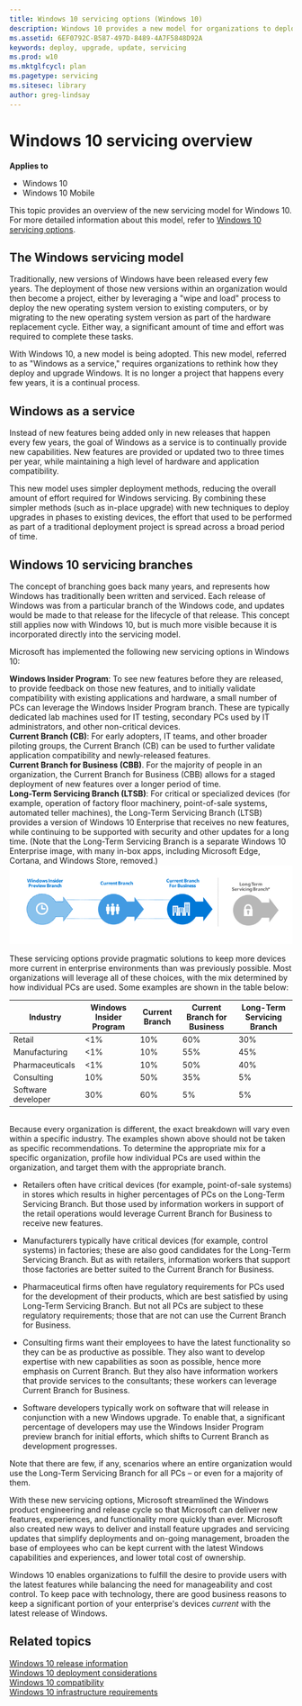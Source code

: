 ```yaml
---
title: Windows 10 servicing options (Windows 10)
description: Windows 10 provides a new model for organizations to deploy and upgrade Windows by providing updates to features and capabilities through a continual process.
ms.assetid: 6EF0792C-B587-497D-8489-4A7F5848D92A
keywords: deploy, upgrade, update, servicing
ms.prod: w10
ms.mktglfcycl: plan
ms.pagetype: servicing
ms.sitesec: library
author: greg-lindsay
---
```


# Windows 10 servicing overview

**Applies to**
-   Windows 10
-   Windows 10 Mobile

This topic provides an overview of the new servicing model for Windows 10. For more detailed information about this model, refer to [Windows 10 servicing options](../manage/introduction-to-windows-10-servicing.md).

## The Windows servicing model

Traditionally, new versions of Windows have been released every few years. The deployment of those new versions within an organization would then become a project, either by leveraging a "wipe and load" process to deploy the new operating system version to existing computers, or by migrating to the new operating system version as part of the hardware replacement cycle. Either way, a significant amount of time and effort was required to complete these tasks.

With Windows 10, a new model is being adopted. This new model, referred to as "Windows as a service," requires organizations to rethink how they deploy and upgrade Windows. It is no longer a project that happens every few years, it is a continual process. 

## Windows as a service

Instead of new features being added only in new releases that happen every few years, the goal of Windows as a service is to continually provide new capabilities. New features are provided or updated two to three times per year, while maintaining a high level of hardware and application compatibility. 

This new model uses simpler deployment methods, reducing the overall amount of effort required for Windows servicing. By combining these simpler methods (such as in-place upgrade) with new techniques to deploy upgrades in phases to existing devices, the effort that used to be performed as part of a traditional deployment project is spread across a broad period of time.

## Windows 10 servicing branches

The concept of branching goes back many years, and represents how Windows has traditionally been written and serviced. Each release of Windows was from a particular branch of the Windows code, and updates would be made to that release for the lifecycle of that release. This concept still applies now with Windows 10, but is much more visible because it is incorporated directly into the servicing model.

Microsoft has implemented the following new servicing options in Windows 10:

**Windows Insider Program**: To see new features before they are released, to provide feedback on those new features, and to initially validate compatibility with existing applications and hardware, a small number of PCs can leverage the Windows Insider Program branch. These are typically dedicated lab machines used for IT testing, secondary PCs used by IT administrators, and other non-critical devices.<BR>
**Current Branch (CB)**: For early adopters, IT teams, and other broader piloting groups, the Current Branch (CB) can be used to further validate application compatibility and newly-released features.<BR>
**Current Branch for Business (CBB)**. For the majority of people in an organization, the Current Branch for Business (CBB) allows for a staged deployment of new features over a longer period of time.<BR>
**Long-Term Servicing Branch (LTSB)**: For critical or specialized devices (for example, operation of factory floor machinery, point-of-sale systems, automated teller machines), the Long-Term Servicing Branch (LTSB) provides a version of Windows 10 Enterprise that receives no new features, while continuing to be supported with security and other updates for a long time. (Note that the Long-Term Servicing Branch is a separate Windows 10 Enterprise image, with many in-box apps, including Microsoft Edge, Cortana, and Windows Store, removed.)<BR>
![branches](images/branch.png)

These servicing options provide pragmatic solutions to keep more devices more current in enterprise environments than was previously possible. Most organizations will leverage all of these choices, with the mix determined by how individual PCs are used. Some examples are shown in the table below:

| Industry           | Windows Insider Program | Current Branch | Current Branch for Business | Long-Term Servicing Branch |
|--------------------|-------------------------|----------------|-----------------------------|----------------------------|
| Retail             | &lt;1%                  | 10%            | 60%                         | 30%                        |
| Manufacturing      | &lt;1%                  | 10%            | 55%                         | 45%                        |
| Pharmaceuticals    | &lt;1%                  | 10%            | 50%                         | 40%                        |
| Consulting         | 10%                     | 50%            | 35%                         | 5%                         |
| Software developer | 30%                     | 60%            | 5%                          | 5%                         |
<BR>
Because every organization is different, the exact breakdown will vary even within a specific industry. The examples shown above should not be taken as specific recommendations. To determine the appropriate mix for a specific organization, profile how individual PCs are used within the organization, and target them with the appropriate branch.

-   Retailers often have critical devices (for example, point-of-sale systems) in stores which results in higher percentages of PCs on the Long-Term Servicing Branch. But those used by information workers in support of the retail operations would leverage Current Branch for Business to receive new features.

-   Manufacturers typically have critical devices (for example, control systems) in factories; these are also good candidates for the Long-Term Servicing Branch. But as with retailers, information workers that support those factories are better suited to the Current Branch for Business.

-   Pharmaceutical firms often have regulatory requirements for PCs used for the development of their products, which are best satisfied by using Long-Term Servicing Branch. But not all PCs are subject to these regulatory requirements; those that are not can use the Current Branch for Business.

-   Consulting firms want their employees to have the latest functionality so they can be as productive as possible. They also want to develop expertise with new capabilities as soon as possible, hence more emphasis on Current Branch. But they also have information workers that provide services to the consultants; these workers can leverage Current Branch for Business.

-   Software developers typically work on software that will release in conjunction with a new Windows upgrade. To enable that, a significant percentage of developers may use the Windows Insider Program preview branch for initial efforts, which shifts to Current Branch as development progresses.

Note that there are few, if any, scenarios where an entire organization would use the Long-Term Servicing Branch for all PCs – or even for a majority of them.

With these new servicing options, Microsoft streamlined the Windows product engineering and release cycle so that Microsoft can deliver new features, experiences, and functionality more quickly than ever. Microsoft also created new ways to deliver and install feature upgrades and servicing updates that simplify deployments and on-going management, broaden the base of employees who can be kept current with the latest Windows capabilities and experiences, and lower total cost of ownership.

Windows 10 enables organizations to fulfill the desire to provide users with the latest features while balancing the need for manageability and cost control. To keep pace with technology, there are good business reasons to keep a significant portion of your enterprise's devices *current* with the latest release of Windows. 

## Related topics

[Windows 10 release information](https://technet.microsoft.com/windows/release-info)<BR>
[Windows 10 deployment considerations](windows-10-deployment-considerations.md)<BR>
[Windows 10 compatibility](windows-10-compatibility.md)<BR>
[Windows 10 infrastructure requirements](windows-10-infrastructure-requirements.md)